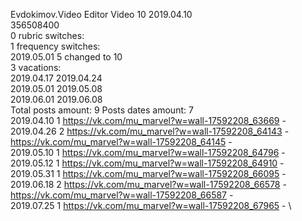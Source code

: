Evdokimov.Video	Editor Video 10 2019.04.10\
356508400\
0 rubric switches:\
1 frequency switches:\
2019.05.01 5 changed to 10 \
3 vacations:\
2019.04.17 2019.04.24 \
2019.05.01 2019.05.08 \
2019.06.01 2019.06.08 \
Total posts amount: 9	Posts dates amount: 7\
2019.04.10 1 https://vk.com/mu_marvel?w=wall-17592208_63669 - \
2019.04.26 2 https://vk.com/mu_marvel?w=wall-17592208_64143 - https://vk.com/mu_marvel?w=wall-17592208_64145 - \
2019.05.10 1 https://vk.com/mu_marvel?w=wall-17592208_64796 - \
2019.05.12 1 https://vk.com/mu_marvel?w=wall-17592208_64910 - \
2019.05.31 1 https://vk.com/mu_marvel?w=wall-17592208_66095 - \
2019.06.18 2 https://vk.com/mu_marvel?w=wall-17592208_66578 - https://vk.com/mu_marvel?w=wall-17592208_66587 - \
2019.07.25 1 https://vk.com/mu_marvel?w=wall-17592208_67965 - \
